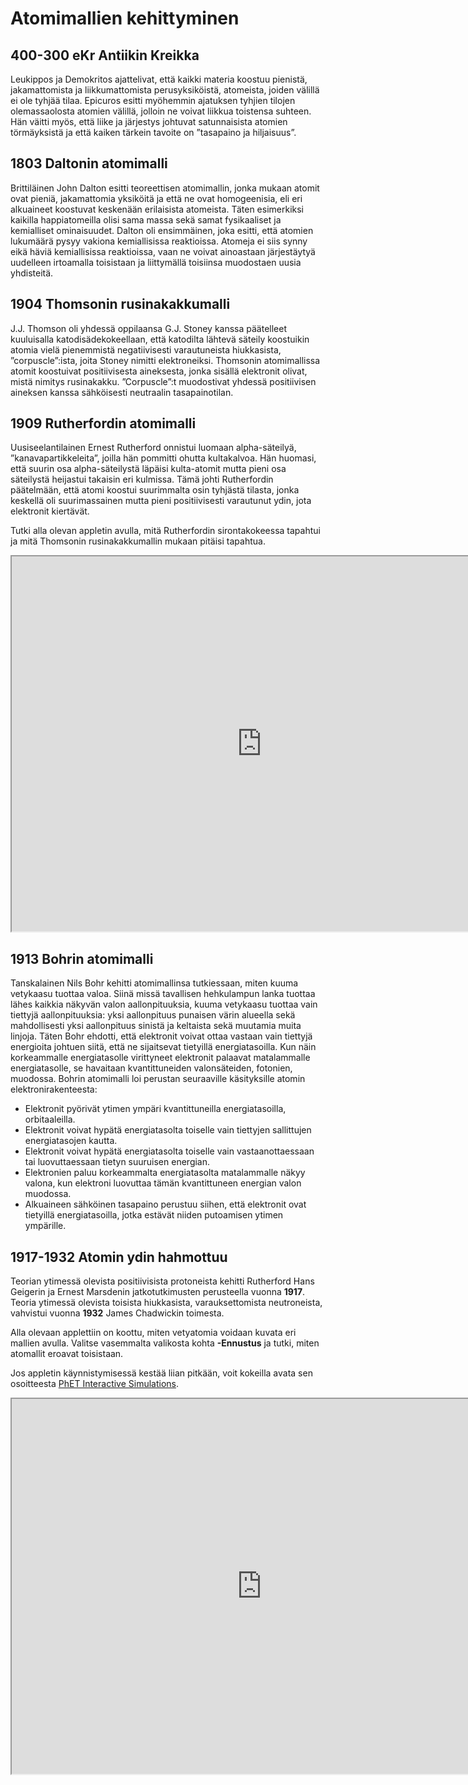 # Atomimallien kehittyminen

## 400-300 eKr Antiikin Kreikka
Leukippos ja Demokritos ajattelivat, että kaikki materia koostuu pienistä, jakamattomista ja liikkumattomista perusyksiköistä, atomeista, joiden välillä ei ole tyhjää tilaa. Epicuros esitti myöhemmin ajatuksen tyhjien tilojen olemassaolosta atomien välillä, jolloin ne voivat liikkua toistensa suhteen. Hän väitti myös, että liike ja järjestys johtuvat satunnaisista atomien törmäyksistä ja että kaiken tärkein tavoite on ”tasapaino ja hiljaisuus”.

## 1803 Daltonin atomimalli
Brittiläinen John Dalton esitti teoreettisen atomimallin, jonka mukaan atomit ovat pieniä, jakamattomia yksiköitä ja että ne ovat homogeenisia, eli eri alkuaineet koostuvat keskenään erilaisista atomeista. Täten esimerkiksi kaikilla happiatomeilla olisi sama massa sekä samat fysikaaliset ja kemialliset ominaisuudet. Dalton oli ensimmäinen, joka esitti, että atomien lukumäärä pysyy vakiona kemiallisissa reaktioissa. Atomeja ei siis synny eikä häviä kemiallisissa reaktioissa, vaan ne voivat ainoastaan järjestäytyä uudelleen irtoamalla toisistaan ja liittymällä toisiinsa muodostaen uusia yhdisteitä.

## 1904 Thomsonin rusinakakkumalli
J.J. Thomson oli yhdessä oppilaansa G.J. Stoney kanssa päätelleet kuuluisalla katodisädekokeellaan, että katodilta lähtevä säteily koostuikin atomia vielä pienemmistä negatiivisesti varautuneista hiukkasista, ”corpuscle”:ista, joita Stoney nimitti elektroneiksi.  Thomsonin atomimallissa atomit koostuivat positiivisesta aineksesta, jonka sisällä elektronit olivat, mistä nimitys rusinakakku. ”Corpuscle”:t muodostivat yhdessä positiivisen aineksen kanssa sähköisesti neutraalin tasapainotilan.

## 1909 Rutherfordin atomimalli
Uusiseelantilainen Ernest Rutherford onnistui luomaan alpha-säteilyä, ”kanavapartikkeleita”, joilla hän pommitti ohutta kultakalvoa. Hän huomasi, että suurin osa alpha-säteilystä läpäisi kulta-atomit mutta pieni osa säteilystä heijastui takaisin eri kulmissa. Tämä johti Rutherfordin päätelmään, että atomi koostui suurimmalta osin tyhjästä tilasta, jonka keskellä oli suurimassainen mutta pieni positiivisesti varautunut ydin, jota elektronit kiertävät.

Tutki alla olevan appletin avulla, mitä Rutherfordin sirontakokeessa tapahtui ja mitä Thomsonin rusinakakkumallin mukaan pitäisi tapahtua.

<iframe src="https://phet.colorado.edu/sims/html/rutherford-scattering/latest/rutherford-scattering_fi.html"
        width="800"
        height="600"
        allowfullscreen>
</iframe>

## 1913 Bohrin atomimalli
Tanskalainen Nils Bohr kehitti atomimallinsa tutkiessaan, miten kuuma vetykaasu tuottaa valoa. Siinä missä tavallisen hehkulampun lanka tuottaa lähes kaikkia näkyvän valon aallonpituuksia, kuuma vetykaasu tuottaa vain tiettyjä aallonpituuksia: yksi aallonpituus punaisen värin alueella sekä mahdollisesti yksi aallonpituus sinistä ja keltaista sekä muutamia muita linjoja. Täten Bohr ehdotti, että elektronit voivat ottaa vastaan vain tiettyjä energioita johtuen siitä, että ne sijaitsevat tietyillä energiatasoilla. Kun näin korkeammalle energiatasolle virittyneet elektronit palaavat matalammalle energiatasolle, se havaitaan kvantittuneiden valonsäteiden, fotonien, muodossa.
Bohrin atomimalli loi perustan seuraaville käsityksille atomin elektronirakenteesta:
- Elektronit pyörivät ytimen ympäri kvantittuneilla energiatasoilla, orbitaaleilla.
- Elektronit voivat hypätä energiatasolta toiselle vain tiettyjen sallittujen energiatasojen kautta.
- Elektronit voivat hypätä energiatasolta toiselle vain vastaanottaessaan tai luovuttaessaan tietyn suuruisen energian.
- Elektronien paluu korkeammalta energiatasolta matalammalle näkyy valona, kun elektroni luovuttaa tämän kvantittuneen energian valon muodossa.
- Alkuaineen sähköinen tasapaino perustuu siihen, että elektronit ovat tietyillä energiatasoilla, jotka estävät niiden putoamisen ytimen ympärille.

## 1917-1932 Atomin ydin hahmottuu
Teorian ytimessä olevista positiivisista protoneista kehitti Rutherford Hans Geigerin ja Ernest Marsdenin jatkotutkimusten perusteella vuonna **1917**. Teoria ytimessä olevista toisista hiukkasista, varauksettomista neutroneista, vahvistui vuonna **1932** James Chadwickin toimesta.

Alla olevaan applettiin on koottu, miten vetyatomia voidaan kuvata eri mallien avulla. Valitse vasemmalta valikosta kohta **-Ennustus** ja tutki, miten atomallit eroavat toisistaan.

Jos appletin käynnistymisessä kestää liian pitkään, voit kokeilla avata sen osoitteesta [PhET Interactive Simulations](https://phet.colorado.edu/fi/simulations/hydrogen-atom).

<iframe src="https://phet.colorado.edu/sims/cheerpj/hydrogen-atom/latest/hydrogen-atom.html?simulation=hydrogen-atom&locale=fi"
        width="800"
        height="600"
        allowfullscreen>
</iframe>